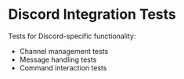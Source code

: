 # Discord Integration Tests

Tests for Discord-specific functionality:

- Channel management tests
- Message handling tests
- Command interaction tests
